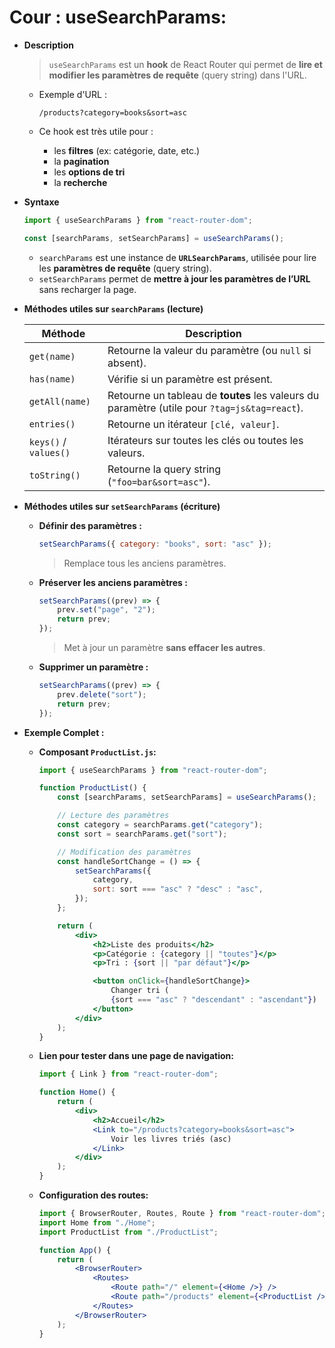 # Cour : **useSearchParams:**

-   **Description**

    > `useSearchParams` est un **hook** de React Router qui permet de **lire et modifier les paramètres de requête** (query string) dans l'URL.

    -   Exemple d'URL :

        ```
        /products?category=books&sort=asc
        ```

    -   Ce hook est très utile pour :

        -   les **filtres** (ex: catégorie, date, etc.)
        -   la **pagination**
        -   les **options de tri**
        -   la **recherche**

-   **Syntaxe**

    ```jsx
    import { useSearchParams } from "react-router-dom";

    const [searchParams, setSearchParams] = useSearchParams();
    ```

    -   `searchParams` est une instance de **`URLSearchParams`**, utilisée pour lire les **paramètres de requête** (query string).
    -   `setSearchParams` permet de **mettre à jour les paramètres de l’URL** sans recharger la page.

-   **Méthodes utiles sur `searchParams` (lecture)**

    | Méthode               | Description                                                                                  |
    | --------------------- | -------------------------------------------------------------------------------------------- |
    | `get(name)`           | Retourne la valeur du paramètre (ou `null` si absent).                                       |
    | `has(name)`           | Vérifie si un paramètre est présent.                                                         |
    | `getAll(name)`        | Retourne un tableau de **toutes** les valeurs du paramètre (utile pour `?tag=js&tag=react`). |
    | `entries()`           | Retourne un itérateur `[clé, valeur]`.                                                       |
    | `keys()` / `values()` | Itérateurs sur toutes les clés ou toutes les valeurs.                                        |
    | `toString()`          | Retourne la query string (`"foo=bar&sort=asc"`).                                             |

-   **Méthodes utiles sur `setSearchParams` (écriture)**

    -   **Définir des paramètres :**

        ```js
        setSearchParams({ category: "books", sort: "asc" });
        ```

        > Remplace tous les anciens paramètres.

    -   **Préserver les anciens paramètres :**

        ```js
        setSearchParams((prev) => {
        	prev.set("page", "2");
        	return prev;
        });
        ```

        > Met à jour un paramètre **sans effacer les autres**.

    -   **Supprimer un paramètre :**

        ```js
        setSearchParams((prev) => {
        	prev.delete("sort");
        	return prev;
        });
        ```

-   **Exemple Complet :**

    -   **Composant `ProductList.js`:**

        ```jsx
        import { useSearchParams } from "react-router-dom";

        function ProductList() {
        	const [searchParams, setSearchParams] = useSearchParams();

        	// Lecture des paramètres
        	const category = searchParams.get("category");
        	const sort = searchParams.get("sort");

        	// Modification des paramètres
        	const handleSortChange = () => {
        		setSearchParams({
        			category,
        			sort: sort === "asc" ? "desc" : "asc",
        		});
        	};

        	return (
        		<div>
        			<h2>Liste des produits</h2>
        			<p>Catégorie : {category || "toutes"}</p>
        			<p>Tri : {sort || "par défaut"}</p>

        			<button onClick={handleSortChange}>
        				Changer tri (
        				{sort === "asc" ? "descendant" : "ascendant"})
        			</button>
        		</div>
        	);
        }
        ```

    -   **Lien pour tester dans une page de navigation:**

        ```jsx
        import { Link } from "react-router-dom";

        function Home() {
        	return (
        		<div>
        			<h2>Accueil</h2>
        			<Link to="/products?category=books&sort=asc">
        				Voir les livres triés (asc)
        			</Link>
        		</div>
        	);
        }
        ```

    -   **Configuration des routes:**

        ```jsx
        import { BrowserRouter, Routes, Route } from "react-router-dom";
        import Home from "./Home";
        import ProductList from "./ProductList";

        function App() {
        	return (
        		<BrowserRouter>
        			<Routes>
        				<Route path="/" element={<Home />} />
        				<Route path="/products" element={<ProductList />} />
        			</Routes>
        		</BrowserRouter>
        	);
        }
        ```
